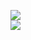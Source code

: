 [![](https://img.shields.io/badge/Made%20With-Github%20Spray-lightgrey.svg?style=for-the-badge&logo=github)](https://github.com/Annihil/github-spray#7300)  
[![](https://i.imgur.com/2DrTn0Z.gif)](https://github.com/Annihil/github-spray)